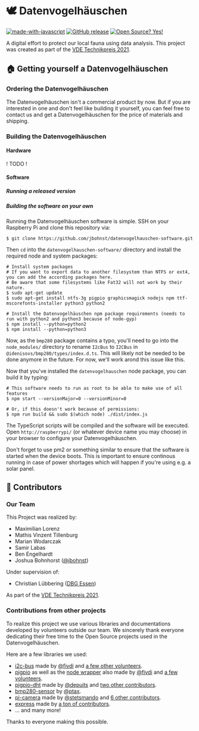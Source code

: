 # 🕊️ Datenvogelhäuschen

[![made-with-javascript](https://img.shields.io/badge/Made%20with-JavaScript-1f425f.svg)](https://www.javascript.com)
[![GitHub release](https://img.shields.io/github/release/jbohnst/datenvogelhauschen-software.svg)](https://github.com/jbohnst/datenvogelhauschen-software/releases/)
[![Open Source? Yes!](https://badgen.net/badge/Open%20Source%3F/Yes%21/blue?icon=github)](https://github.com/jbohnst/datenvogelhauschen-software)

A digital effort to protect our local fauna using data analysis.
This project was created as part of the [VDE Technikpreis 2021](https://www.vde-rhein-ruhr.de/de/youngnet-regional/schule-mint/technikpreis).


## 🏠 Getting yourself a Datenvogelhäuschen
### Ordering the Datenvogelhäuschen
The Datenvogelhäuschen isn't a commercial product by now. But if you are interested in one and don't
feel like building it yourself, you can feel free to contact us and get a Datenvogelhäuschen for the price
of materials and shipping.

### Building the Datenvogelhäuschen
#### Hardware
! TODO !

#### Software
##### Running a released version


##### Building the software on your own
Running the Datenvogelhäuschen software is simple. SSH on your Raspberry Pi and clone this repository via:

```shell
$ git clone https://github.com/jbohnst/datenvogelhauschen-software.git
```

Then `cd` into the `datenvogelhauschen-software/` directory and install the required node and system packages:

```shell
# Install system packages
# If you want to export data to another filesystem than NTFS or ext4, you can add the according packages here.
# Be aware that some filesystems like Fat32 will not work by their nature.
$ sudo apt-get update
$ sudo apt-get install ntfs-3g pigpio graphicsmagick nodejs npm ttf-mscorefonts-installer python3 python2

# Install the Datenvogelhäuschen npm package requirements (needs to run with python2 and python3 because of node-gyp)
$ npm install --python=python2
$ npm install --python=python3
```

Now, as the `bmp280` package contains a typo, you'll need to go into the `node_modules/`
directory to rename `I2cBus` to `I2CBus` in `@idenisovs/bmp280/types/index.d.ts`. This will
likely not be needed to be done anymore in the future. For now, we'll work arond this issue like this.

Now that you've installed the `datenvogelhauschen` node package, you can build it by typing:

```shell
# This software needs to run as root to be able to make use of all features
$ npm start --versionMajor=0 --versionMinor=0

# Or, if this doesn't work because of permissions:
$ npm run build && sudo $(which node) ./dist/index.js
```

The TypeScript scripts will be compiled and the software will be executed. Open `http://raspberrypi/`
(or whatever device name you may choose) in your browser to configure your Datenvogelhäuschen.

Don't forget to use pm2 or something similar to ensure that the software is started when the device boots.
This is important to ensure continous running in case of power shortages which will happen if you're using e.g. a
solar panel.

## 👥 Contributors
### Our Team
This Project was realized by:
- Maximilian Lorenz
- Mathis Vinzent Tillenburg
- Marian Wodarczak
- Samir Labas
- Ben Engelhardt
- Joshua Bohnhorst ([@jbohnst](https://github.com/jbohnst))

Under supervision of:
- Christian Lübbering ([DBG Essen](https://dbgessen.eu/))

As part of the [VDE Technikpreis 2021](https://www.vde-rhein-ruhr.de/de/youngnet-regional/schule-mint/technikpreis).

### Contributions from other projects
To realize this project we use various libraries and documentations developed by volunteers
outside our team. We sincerely thank everyone dedicating their free time to the Open Source
projects used in the Datenvogelhäuschen.

Here are a few libraries we used:

- [i2c-bus](https://github.com/fivdi/i2c-bus) made by [@fivdi](https://github.com/fivadi) and
  [a few other volunteers](https://github.com/fivdi/i2c-bus/graphs/contributors).
- [pigpio](https://github.com/joan2937/pigpio) as well as the [node wrapper](https://github.com/fivdi/pigpio) also
  made by [@fivdi](https://github.com/fivadi) and [a few volunteers](https://github.com/fivdi/pigpio/graphs/contributors).
- [pigpio-dht](https://github.com/depuits/pigpio-dht) made by [@depuits](https://github.com/depuits) and
  [two other contributors](https://github.com/depuits/pigpio-dht/graphs/contributors).
- [bmp280-sensor](https://bitbucket.org/ptax/bmp280-sensor) by [@ptax](https://bitbucket.org/ptax).
- [pi-camera](https://github.com/stetsmando/pi-camera) made by [@stetsmando](https://github.com/stetsmando) and
  [6 other contributors](https://github.com/stetsmando/pi-camera/graphs/contributors).
- [express](https://github.com/expressjs/express) made by [a ton of contributors](https://github.com/expressjs/express/graphs/contributors).
- ... and many more!

Thanks to everyone making this possible.
